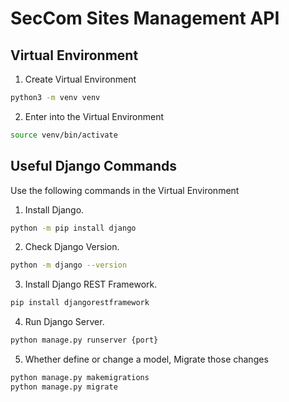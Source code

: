 # SecCom Sites Management API


## Virtual Environment

1. Create Virtual Environment
```bash
python3 -m venv venv
```

2. Enter into the Virtual Environment
```bash
source venv/bin/activate
```

## Useful Django Commands

Use the following commands in the Virtual Environment

1. Install Django.
```bash
python -m pip install django
```

2. Check Django Version.
```bash
python -m django --version
```

3. Install Django REST Framework.
```bash
pip install djangorestframework
```

4. Run Django Server.
```bash
python manage.py runserver {port}
```

5. Whether define or change a model, Migrate those changes
```bash
python manage.py makemigrations
python manage.py migrate
```